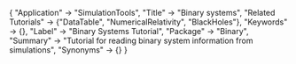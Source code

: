 {
 "Application" -> "SimulationTools",
 "Title" -> "Binary systems",
 "Related Tutorials" -> {"DataTable", "NumericalRelativity", "BlackHoles"},
 "Keywords" -> {},
 "Label" -> "Binary Systems Tutorial",
 "Package" -> "Binary",
 "Summary" -> "Tutorial for reading binary system information from simulations",
 "Synonyms" -> {}
 }
